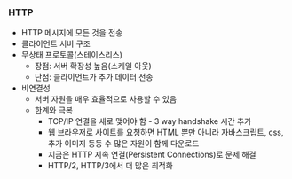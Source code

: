 ### HTTP
* HTTP 메시지에 모든 것을 전송
* 클라이언트 서버 구조
* 무상태 프로토콜(스테이스리스)
  * 장점: 서버 확장성 높음(스케일 아웃)
  * 단점: 클라이언트가 추가 데이터 전송
* 비연결성
  * 서버 자원을 매우 효율적으로 사용할 수 있음
  * 한계와 극복
    * TCP/IP 연결을 새로 맺어야 함 - 3 way handshake 시간 추가
    * 웹 브라우저로 사이트를 요청하면 HTML 뿐만 아니라 자바스크립트, css, 추가 이미지 등등 수 많은 자원이 함께 다운로드
    * 지금은 HTTP 지속 연결(Persistent Connections)로 문제 해결
    * HTTP/2, HTTP/3에서 더 많은 최적화
